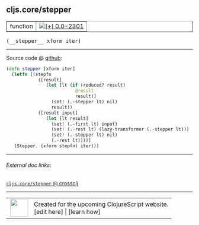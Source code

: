 ## cljs.core/stepper



 <table border="1">
<tr>
<td>function</td>
<td><a href="https://github.com/cljsinfo/cljs-api-docs/tree/0.0-2301"><img valign="middle" alt="[+] 0.0-2301" title="Added in 0.0-2301" src="https://img.shields.io/badge/+-0.0--2301-lightgrey.svg"></a> </td>
</tr>
</table>


 <samp>
(__stepper__ xform iter)<br>
</samp>

---







Source code @ [github](https://github.com/clojure/clojurescript/blob/r2498/src/cljs/cljs/core.cljs#L3084-L3098):

```clj
(defn stepper [xform iter]
  (letfn [(stepfn
            ([result]
               (let [lt (if (reduced? result)
                          @result
                          result)]
                 (set! (.-stepper lt) nil)
                 result))
            ([result input]
               (let [lt result]
                 (set! (.-first lt) input)
                 (set! (.-rest lt) (lazy-transformer (.-stepper lt)))
                 (set! (.-stepper lt) nil)
                 (.-rest lt))))]
   (Stepper. (xform stepfn) iter)))
```

<!--
Repo - tag - source tree - lines:

 <pre>
clojurescript @ r2498
└── src
    └── cljs
        └── cljs
            └── <ins>[core.cljs:3084-3098](https://github.com/clojure/clojurescript/blob/r2498/src/cljs/cljs/core.cljs#L3084-L3098)</ins>
</pre>

-->

---



###### External doc links:

[`cljs.core/stepper` @ crossclj](http://crossclj.info/fun/cljs.core.cljs/stepper.html)<br>

---

 <table>
<tr><td>
<img valign="middle" align="right" width="48px" src="http://i.imgur.com/Hi20huC.png">
</td><td>
Created for the upcoming ClojureScript website.<br>
[edit here] | [learn how]
</td></tr></table>

[edit here]:https://github.com/cljsinfo/cljs-api-docs/blob/master/cljsdoc/cljs.core_stepper.cljsdoc
[learn how]:https://github.com/cljsinfo/cljs-api-docs/wiki/cljsdoc-files

<!--

This information was too distracting to show to readers, but I'll leave it
commented here since it is helpful to:

- pretty-print the data used to generate this document
- and show how to retrieve that data



The API data for this symbol:

```clj
{:ns "cljs.core",
 :name "stepper",
 :type "function",
 :signature ["[xform iter]"],
 :source {:code "(defn stepper [xform iter]\n  (letfn [(stepfn\n            ([result]\n               (let [lt (if (reduced? result)\n                          @result\n                          result)]\n                 (set! (.-stepper lt) nil)\n                 result))\n            ([result input]\n               (let [lt result]\n                 (set! (.-first lt) input)\n                 (set! (.-rest lt) (lazy-transformer (.-stepper lt)))\n                 (set! (.-stepper lt) nil)\n                 (.-rest lt))))]\n   (Stepper. (xform stepfn) iter)))",
          :title "Source code",
          :repo "clojurescript",
          :tag "r2498",
          :filename "src/cljs/cljs/core.cljs",
          :lines [3084 3098]},
 :full-name "cljs.core/stepper",
 :full-name-encode "cljs.core_stepper",
 :history [["+" "0.0-2301"]]}

```

Retrieve the API data for this symbol:

```clj
;; from Clojure REPL
(require '[clojure.edn :as edn])
(-> (slurp "https://raw.githubusercontent.com/cljsinfo/cljs-api-docs/catalog/cljs-api.edn")
    (edn/read-string)
    (get-in [:symbols "cljs.core/stepper"]))
```

-->
